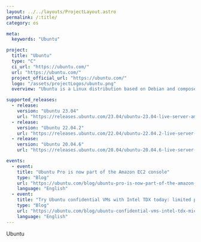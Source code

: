 ```yaml
---
layout: ../../layouts/ProjectLayout.astro
permalink: /:title/
category: os

meta:
  keywords: "Ubuntu"

project:
  title: "Ubuntu"
  type: "C"
  ci_url: "https://ubuntu.com/"
  url: "https://ubuntu.com/"
  project_official_url: "https://ubuntu.com/"
  logo: "/assets/projectLogos/ubuntu.png"
  overview: "Ubuntu is a Linux distribution based on Debian and composed mostly of free and open-source software."

supported_releases:
  - release:
    version: "Ubuntu 23.04"
    url: "https://releases.ubuntu.com/23.04/ubuntu-23.04-live-server-amd64.iso.torrent?_ga=2.41360357.69184974.1683191115-960899447.1683191115"
  - release:
    version: "Ubuntu 22.04.2"
    url: "https://releases.ubuntu.com/22.04/ubuntu-22.04.2-live-server-amd64.iso.torrent?_ga=2.41360357.69184974.1683191115-960899447.1683191115"
  - release:
    version: "Ubuntu 20.04.6"
    url: "https://releases.ubuntu.com/20.04/ubuntu-20.04.6-live-server-amd64.iso.torrent?_ga=2.41360357.69184974.1683191115-960899447.1683191115"

events:
  - event:
    title: "Ubuntu Pro is now part of the Amazon EC2 console"
    type: "Blog"
    url: "https://ubuntu.com/blog/ubuntu-pro-is-now-part-of-the-amazon-ec2-console"
    language: "English"
  - event:
    title: "Try Ubuntu confidential VMs with Intel TDX today: limited preview now available on Azure"
    type: "Blog"
    url: "https://ubuntu.com/blog/ubuntu-confidential-vms-intel-tdx-microsoft-azure-confidential-computing"
    language: "English"
---
```


<p>Ubuntu</p>
